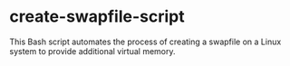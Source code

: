 # create-swapfile-script
This Bash script automates the process of creating a swapfile on a Linux system to provide additional virtual memory.
